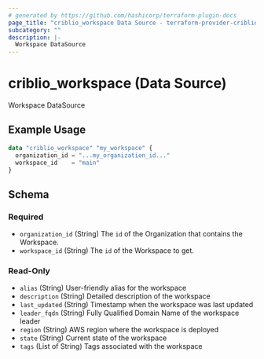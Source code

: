 ```yaml
---
# generated by https://github.com/hashicorp/terraform-plugin-docs
page_title: "criblio_workspace Data Source - terraform-provider-criblio"
subcategory: ""
description: |-
  Workspace DataSource
---
```


# criblio_workspace (Data Source)

Workspace DataSource

## Example Usage

```terraform
data "criblio_workspace" "my_workspace" {
  organization_id = "...my_organization_id..."
  workspace_id    = "main"
}
```

<!-- schema generated by tfplugindocs -->
## Schema

### Required

- `organization_id` (String) The <code>id</code> of the Organization that contains the Workspace.
- `workspace_id` (String) The <code>id</code> of the Workspace to get.

### Read-Only

- `alias` (String) User-friendly alias for the workspace
- `description` (String) Detailed description of the workspace
- `last_updated` (String) Timestamp when the workspace was last updated
- `leader_fqdn` (String) Fully Qualified Domain Name of the workspace leader
- `region` (String) AWS region where the workspace is deployed
- `state` (String) Current state of the workspace
- `tags` (List of String) Tags associated with the workspace
